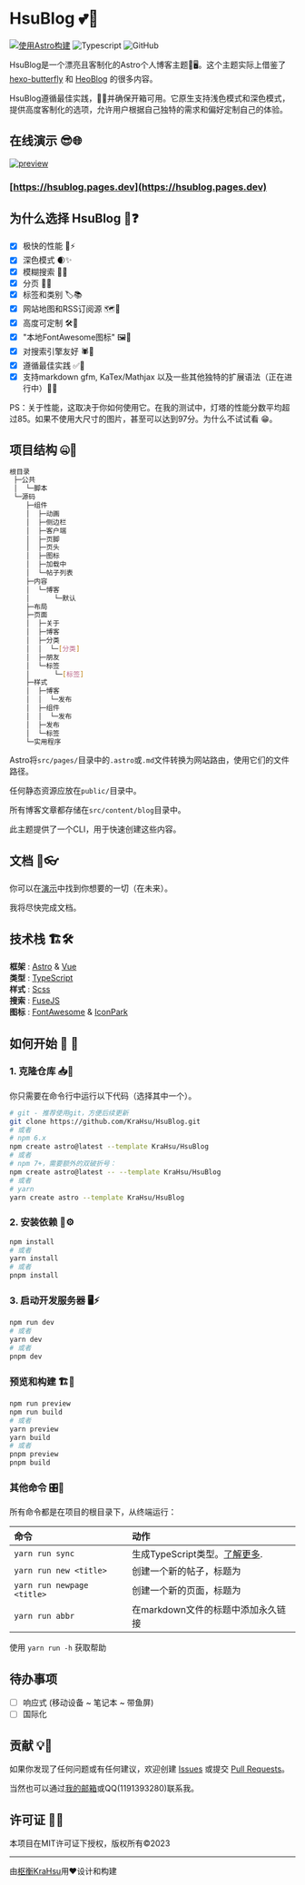 # HsuBlog 💕🏡

[![使用Astro构建](https://astro.badg.es/v1/built-with-astro.svg)](https://astro.build)
![Typescript](https://img.shields.io/badge/TypeScript-007ACC?style=for-the-badge&logo=typescript&logoColor=white)
![GitHub](https://img.shields.io/github/license/satnaing/astro-paper?color=%232F3741&style=for-the-badge)

HsuBlog是一个漂亮且客制化的Astro个人博客主题🌟🖥️。这个主题实际上借鉴了 [hexo-butterfly](https://github.com/jerryc127/hexo-theme-butterfly) 和 [HeoBlog](https://blog.zhheo.com/update/) 的很多内容。

HsuBlog遵循最佳实践，📜✅并确保开箱可用。它原生支持浅色模式和深色模式，提供高度客制化的选项，允许用户根据自己独特的需求和偏好定制自己的体验。

## 在线演示 😎🌐

[![preview](https://hsublog.pages.dev/preview.png)](https://hsublog.pages.dev)
### [https://hsublog.pages.dev](https://hsublog.pages.dev)

## 为什么选择 HsuBlog 🤪❓

- [x] 极快的性能 🚀⚡
- [x] 深色模式 🌒✨
- [x] 模糊搜索 🔎💡
- [x] 分页 📄📌
- [x] 标签和类别 🏷️📚
- [x] 网站地图和RSS订阅源 🗺️🔔
- [x] 高度可定制 🛠️🎨
- [x] "本地FontAwesome图标" 🖼️💎
- [x] 对搜索引擎友好 🕷️🔗
- [x] 遵循最佳实践 ✅🥇
- [x] 支持markdown gfm, KaTex/Mathjax 以及一些其他独特的扩展语法（正在进行中）📝🔧

PS：关于性能，这取决于你如何使用它。在我的测试中，灯塔的性能分数平均超过85。如果不使用大尺寸的图片，甚至可以达到97分。为什么不试试看 😁。

## 项目结构 🤐📂

```bash
根目录
 ├─公共
 │  └─脚本
 └─源码
    ├─组件
    │  ├─动画
    │  ├─侧边栏
    │  ├─客户端
    │  ├─页脚
    │  ├─页头
    │  ├─图标
    │  ├─加载中
    │  └─帖子列表
    ├─内容
    │  └─博客
    │      └─默认
    ├─布局
    ├─页面
    │  ├─关于
    │  ├─博客
    │  ├─分类
    │  │  └─[分类]
    │  ├─朋友
    │  └─标签
    │      └─[标签]
    ├─样式
    │  ├─博客
    │  │  └─发布
    │  ├─组件
    │  │  └─发布
    │  ├─发布
    │  └─标签
    └─实用程序
```

Astro将`src/pages/`目录中的`.astro`或`.md`文件转换为网站路由，使用它们的文件路径。

任何静态资源应放在`public/`目录中。

所有博客文章都存储在`src/content/blog`目录中。

此主题提供了一个CLI，用于快速创建这些内容。

## 文档 📄👓

你可以在[演示](https://demo.krahsu.top)中找到你想要的一切（在未来）。

我将尽快完成文档。

## 技术栈 🏗️🛠️

**框架** : [Astro](https://astro.build/) & [Vue](https://vuejs.org/)  
**类型** : [TypeScript](https://www.typescriptlang.org/)  
**样式** : [Scss](https://www.sass.hk/)  
**搜索** : [FuseJS](https://fusejs.io/)  
**图标** : [FontAwesome](https://fontawesome.com/) & [IconPark](https://iconpark.oceanengine.com/home)

## 如何开始 🚀 🏁

### 1. 克隆仓库 📥📝

你只需要在命令行中运行以下代码（选择其中一个）。

```bash
# git - 推荐使用git，方便后续更新
git clone https://github.com/KraHsu/HsuBlog.git
# 或者 
# npm 6.x
npm create astro@latest --template KraHsu/HsuBlog
# 或者 
# npm 7+，需要额外的双破折号：
npm create astro@latest -- --template KraHsu/HsuBlog
# 或者 
# yarn
yarn create astro --template KraHsu/HsuBlog
```

### 2. 安装依赖 🧰⚙️

```bash
npm install
# 或者
yarn install
# 或者 
pnpm install
```

### 3. 启动开发服务器 🖥️⚡

```bash
npm run dev
# 或者
yarn dev
# 或者
pnpm dev
```

### 预览和构建 🏗️👀

```bash
npm run preview
npm run build
# 或者
yarn preview
yarn build
# 或者
pnpm preview
pnpm build
```

### 其他命令 🎛️🔧

所有命令都是在项目的根目录下，从终端运行：

| 命令                       | 动作                                                                                             |
| :------------------------- | :----------------------------------------------------------------------------------------------- |
| `yarn run sync`            | 生成TypeScript类型。[了解更多](https://docs.astro.build/en/reference/cli-reference/#astro-sync). |
| `yarn run new <title>`     | 创建一个新的帖子，标题为                                                                         |
| `yarn run newpage <title>` | 创建一个新的页面，标题为                                                                         |
| `yarn run abbr`            | 在markdown文件的标题中添加永久链接                                                               |

使用 `yarn run -h` 获取帮助

## 待办事项

- [ ] 响应式 (移动设备 ~ 笔记本 ~ 带鱼屏)
- [ ] 国际化

## 贡献 💡💬

如果你发现了任何问题或有任何建议，欢迎创建 [Issues](https://github.com/KraHsu/HsuBlog/issues) 或提交 [Pull Requests](https://github.com/KraHsu/HsuBlog/pulls)。

当然也可以通过[我的邮箱](mailto:charles040318@gmail.com)或QQ(1191393280)联系我。

## 许可证 📃🔏

本项目在MIT许可证下授权，版权所有©2023

---

由[枢衡KraHsu](https://blog.krahsu.top)用❤设计和构建
